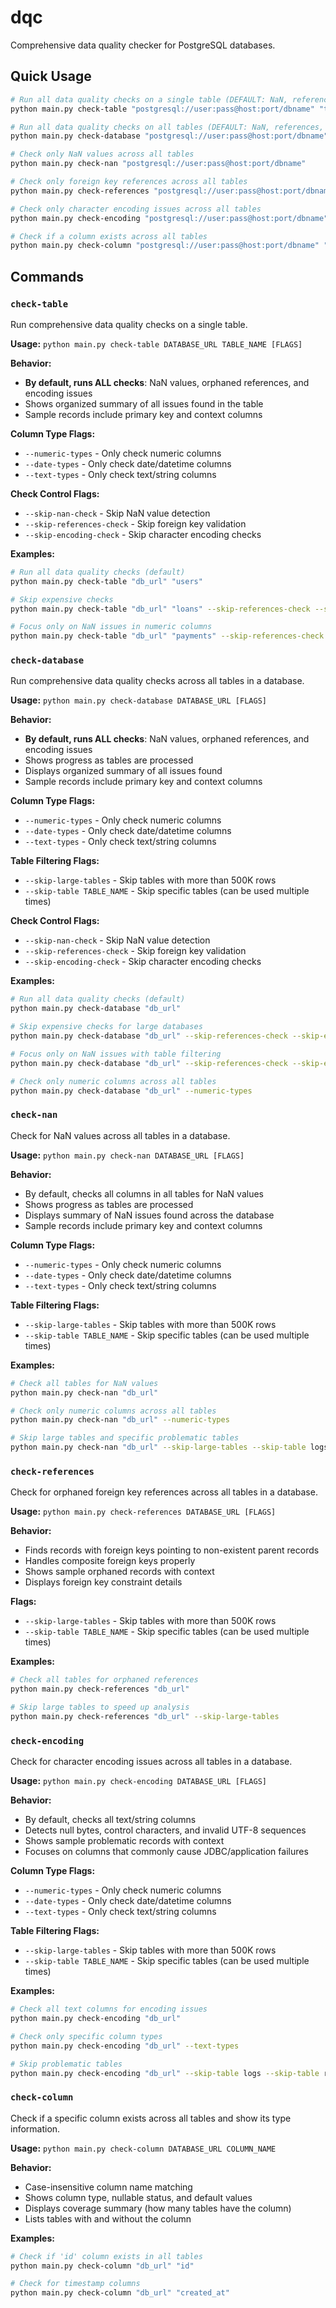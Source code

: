 # dqc

Comprehensive data quality checker for PostgreSQL databases.

## Quick Usage

```bash
# Run all data quality checks on a single table (DEFAULT: NaN, references, encoding)
python main.py check-table "postgresql://user:pass@host:port/dbname" "table_name"

# Run all data quality checks on all tables (DEFAULT: NaN, references, encoding)
python main.py check-database "postgresql://user:pass@host:port/dbname"

# Check only NaN values across all tables
python main.py check-nan "postgresql://user:pass@host:port/dbname"

# Check only foreign key references across all tables
python main.py check-references "postgresql://user:pass@host:port/dbname"

# Check only character encoding issues across all tables
python main.py check-encoding "postgresql://user:pass@host:port/dbname"

# Check if a column exists across all tables
python main.py check-column "postgresql://user:pass@host:port/dbname" "column_name"
```

## Commands

### `check-table`

Run comprehensive data quality checks on a single table.

**Usage:** `python main.py check-table DATABASE_URL TABLE_NAME [FLAGS]`

**Behavior:**
- **By default, runs ALL checks**: NaN values, orphaned references, and encoding issues
- Shows organized summary of all issues found in the table
- Sample records include primary key and context columns

**Column Type Flags:**
- `--numeric-types` - Only check numeric columns
- `--date-types` - Only check date/datetime columns
- `--text-types` - Only check text/string columns

**Check Control Flags:**
- `--skip-nan-check` - Skip NaN value detection
- `--skip-references-check` - Skip foreign key validation
- `--skip-encoding-check` - Skip character encoding checks

**Examples:**
```bash
# Run all data quality checks (default)
python main.py check-table "db_url" "users"

# Skip expensive checks
python main.py check-table "db_url" "loans" --skip-references-check --skip-encoding-check

# Focus only on NaN issues in numeric columns
python main.py check-table "db_url" "payments" --skip-references-check --skip-encoding-check --numeric-types
```

### `check-database`

Run comprehensive data quality checks across all tables in a database.

**Usage:** `python main.py check-database DATABASE_URL [FLAGS]`

**Behavior:**
- **By default, runs ALL checks**: NaN values, orphaned references, and encoding issues
- Shows progress as tables are processed
- Displays organized summary of all issues found
- Sample records include primary key and context columns

**Column Type Flags:**
- `--numeric-types` - Only check numeric columns
- `--date-types` - Only check date/datetime columns
- `--text-types` - Only check text/string columns

**Table Filtering Flags:**
- `--skip-large-tables` - Skip tables with more than 500K rows
- `--skip-table TABLE_NAME` - Skip specific tables (can be used multiple times)

**Check Control Flags:**
- `--skip-nan-check` - Skip NaN value detection
- `--skip-references-check` - Skip foreign key validation
- `--skip-encoding-check` - Skip character encoding checks

**Examples:**
```bash
# Run all data quality checks (default)
python main.py check-database "db_url"

# Skip expensive checks for large databases
python main.py check-database "db_url" --skip-references-check --skip-encoding-check

# Focus only on NaN issues with table filtering
python main.py check-database "db_url" --skip-references-check --skip-encoding-check --skip-large-tables

# Check only numeric columns across all tables
python main.py check-database "db_url" --numeric-types
```

### `check-nan`

Check for NaN values across all tables in a database.

**Usage:** `python main.py check-nan DATABASE_URL [FLAGS]`

**Behavior:**
- By default, checks all columns in all tables for NaN values
- Shows progress as tables are processed
- Displays summary of NaN issues found across the database
- Sample records include primary key and context columns

**Column Type Flags:**
- `--numeric-types` - Only check numeric columns
- `--date-types` - Only check date/datetime columns
- `--text-types` - Only check text/string columns

**Table Filtering Flags:**
- `--skip-large-tables` - Skip tables with more than 500K rows
- `--skip-table TABLE_NAME` - Skip specific tables (can be used multiple times)

**Examples:**
```bash
# Check all tables for NaN values
python main.py check-nan "db_url"

# Check only numeric columns across all tables
python main.py check-nan "db_url" --numeric-types

# Skip large tables and specific problematic tables
python main.py check-nan "db_url" --skip-large-tables --skip-table logs --skip-table raw_data
```

### `check-references`

Check for orphaned foreign key references across all tables in a database.

**Usage:** `python main.py check-references DATABASE_URL [FLAGS]`

**Behavior:**
- Finds records with foreign keys pointing to non-existent parent records
- Handles composite foreign keys properly
- Shows sample orphaned records with context
- Displays foreign key constraint details

**Flags:**
- `--skip-large-tables` - Skip tables with more than 500K rows
- `--skip-table TABLE_NAME` - Skip specific tables (can be used multiple times)

**Examples:**
```bash
# Check all tables for orphaned references
python main.py check-references "db_url"

# Skip large tables to speed up analysis
python main.py check-references "db_url" --skip-large-tables
```

### `check-encoding`

Check for character encoding issues across all tables in a database.

**Usage:** `python main.py check-encoding DATABASE_URL [FLAGS]`

**Behavior:**
- By default, checks all text/string columns
- Detects null bytes, control characters, and invalid UTF-8 sequences
- Shows sample problematic records with context
- Focuses on columns that commonly cause JDBC/application failures

**Column Type Flags:**
- `--numeric-types` - Only check numeric columns
- `--date-types` - Only check date/datetime columns
- `--text-types` - Only check text/string columns

**Table Filtering Flags:**
- `--skip-large-tables` - Skip tables with more than 500K rows
- `--skip-table TABLE_NAME` - Skip specific tables (can be used multiple times)

**Examples:**
```bash
# Check all text columns for encoding issues
python main.py check-encoding "db_url"

# Check only specific column types
python main.py check-encoding "db_url" --text-types

# Skip problematic tables
python main.py check-encoding "db_url" --skip-table logs --skip-table raw_data
```

### `check-column`

Check if a specific column exists across all tables and show its type information.

**Usage:** `python main.py check-column DATABASE_URL COLUMN_NAME`

**Behavior:**
- Case-insensitive column name matching
- Shows column type, nullable status, and default values
- Displays coverage summary (how many tables have the column)
- Lists tables with and without the column

**Examples:**
```bash
# Check if 'id' column exists in all tables
python main.py check-column "db_url" "id"

# Check for timestamp columns
python main.py check-column "db_url" "created_at"
```
